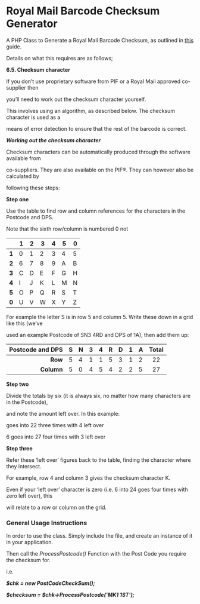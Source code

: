 
Royal Mail Barcode Checksum Generator
=====================================

A PHP Class to Generate a Royal Mail Barcode Checksum, as outlined in [this] guide. 

Details on what this requires are as follows;

**6.5. Checksum character**

If you don’t use proprietary software from PIF or a Royal Mail approved co-supplier then

you’ll need to work out the checksum character yourself.

This involves using an algorithm, as described below. The checksum character is used as a

means of error detection to ensure that the rest of the barcode is correct.

***Working out the checksum character***

Checksum characters can be automatically produced through the software available from

co-suppliers. They are also available on the PIF®. They can however also be calculated by

following these steps:

**Step one**

Use the table to find row and column references for the characters in the Postcode and DPS.

Note that the sixth row/column is numbered 0 not 


  |          | 1        |   2       |    3      |      4    |      5    |       0   |
  |----------|----------|-----------|-----------|-----------|-----------|-----------|
  | **1**    | 0        | 1         | 2         |  3        | 4         |  5        |
  | **2**    | 6        | 7         | 8         |  9        | A         |  B        |
  | **3**    | C        | D         | E         |  F        | G         |  H        |
  | **4**    | I        | J         | K         |  L        | M         |  N        |
  | **5**    | O        | P         | Q         |  R        | S         |  T        |
  | **0**    | U        | V         | W         |  X        | Y         |  Z        |


For example the letter S is in row 5 and column 5. Write these down in a grid like this (we’ve

used an example Postcode of SN3 4RD and DPS of 1A), then add them up:


  |Postcode and DPS  | S | N | 3 | 4 | R | D | 1 | A |  Total |
  |-----------------:|---|---|---|---|---|---|---|---|:--------:|
  | **Row**          | 5 | 4 | 1 | 1 | 5 | 3 | 1 | 2 |  22	  |
  | **Column**       | 5 | 0 | 4 | 5 | 4 | 2 | 2 | 5 |  27	  |




**Step two**

Divide the totals by six (it is always six, no matter how many characters are in the Postcode),

and note the amount left over. In this example:

goes into 22 three times with 4 left over

6 goes into 27 four times with 3 left over

**Step three**

Refer these ‘left over’ figures back to the table, finding the character where they intersect.

For example, row 4 and column 3 gives the checksum character K.

Even if your ‘left over’ character is zero (i.e. 6 into 24 goes four times with zero left over), this

will relate to a row or column on the grid.

### General Usage Instructions

In order to use the class. Simply include the file, and create an instance of it in your application.

Then call the *ProcessPostcode()* Function with the Post Code you require the checksum for.

i.e.

***$chk = new PostCodeCheckSum();***

***$checksum = $chk-&gt;ProcessPostcode(’MK1 1ST’);***


  [this]: http://onepost.co.uk/wp-content/uploads/2013/03/OP-RM-Appendix-H.pdf